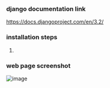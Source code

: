 ### django documentation link
https://docs.djangoproject.com/en/3.2/
### installation steps
1. 



### web page screenshot
![image](https://user-images.githubusercontent.com/49829889/150639332-19dc656e-969c-4f7b-beb2-2f7c04c1ff8a.png)
